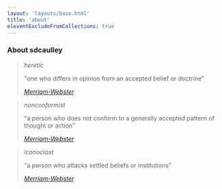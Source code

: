 ```yaml
---
layout: 'layouts/base.html'
title: 'about'
eleventExcludeFromCollections: true
---
```


### About sdcaulley

<blockquote cite="https://www.merriam-webster.com/dictionary/heretic">
  <dfn>heretic</dfn>
  <p>
    "one who differs in opinion from an accepted belief or doctrine"
  </p>
  <cite>
    <a href="https://www.merriam-webster.com/dictionary/heretic">
      Merriam-Webster
    </a>
  </cite>
</blockquote>
<blockquote cite="https://www.merriam-webster.com/dictionary/nonconformist">
  <dfn>nonconformist</dfn>
  <p>
    "a person who does not conform to a generally accepted pattern of thought or action"
  </p>
  <cite>
    <a href="https://www.merriam-webster.com/dictionary/nonconformist">
      Merriam-Webster
    </a>
  </cite>
</blockquote>
<blockquote cite="https://www.merriam-webster.com/dictionary/iconoclast">
  <dfn>iconoclast</dfn>
  <p>"a person who attacks settled beliefs or institutions"</p>
  <cite>
    <a href="https://www.merriam-webster.com/dictionary/iconoclast">
      Merriam-Webster
    </a>
  </cite>
</blockquote>
